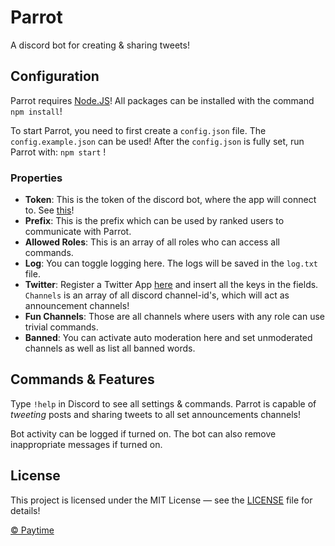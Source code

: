 # Parrot
A discord bot for creating &amp; sharing tweets!

## Configuration
Parrot requires [Node.JS](https://nodejs.org/en/)! All packages can be installed with the command `npm install`!

To start Parrot, you need to first create a `config.json` file. The `config.example.json` can be used! After the `config.json` is fully set, run Parrot with: `npm start` !

### Properties
* **Token**: This is the token of the discord bot, where the app will connect to. See [this](https://discordapp.com/developers/applications/me)!
* **Prefix**: This is the prefix which can be used by ranked users to communicate with Parrot.
* **Allowed Roles**: This is an array of all roles who can access all commands.
* **Log**: You can toggle logging here. The logs will be saved in the `log.txt` file.
* **Twitter**: Register a Twitter App [here](https://apps.twitter.com) and insert all the keys in the fields. `Channels` is an array of all discord channel-id's, which will act as announcement channels!
* **Fun Channels**: Those are all channels where users with any role can use trivial commands.
* **Banned**: You can activate auto moderation here and set unmoderated channels as well as list all banned words.

## Commands & Features
Type `!help` in Discord to see all settings & commands. Parrot is capable of *tweeting* posts and sharing tweets to all set announcements channels!

Bot activity can be logged if turned on. The bot can also remove inappropriate messages if turned on.

## License
This project is licensed under the MIT License — see the [LICENSE](./LICENSE) file for details!

[© Paytime](https://github.com/paytime)

